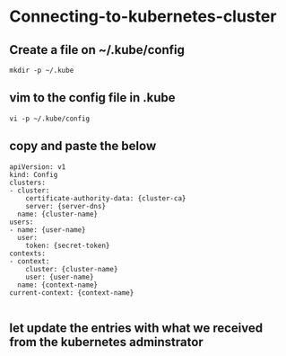 # Connecting-to-kubernetes-cluster
## Create a file on ~/.kube/config
```
mkdir -p ~/.kube
```
## vim to the config file in .kube
```
vi -p ~/.kube/config
```
## copy and paste the below
```
apiVersion: v1
kind: Config
clusters:
- cluster:
    certificate-authority-data: {cluster-ca}
    server: {server-dns}
  name: {cluster-name}
users:
- name: {user-name}
  user:
    token: {secret-token}
contexts:
- context:
    cluster: {cluster-name}
    user: {user-name}
  name: {context-name}
current-context: {context-name}


```
## let update the entries with what we received from the kubernetes adminstrator
